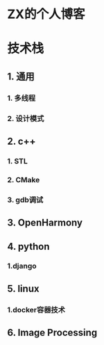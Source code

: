# ZX的个人博客


# 技术栈

## 1. 通用
### 1. 多线程
### 2. 设计模式

## 2. c++
### 1. STL
### 2. CMake
### 3. gdb调试

## 3. OpenHarmony

## 4. python
### 1.django

## 5. linux
### 1.docker容器技术

## 6. Image Processing

